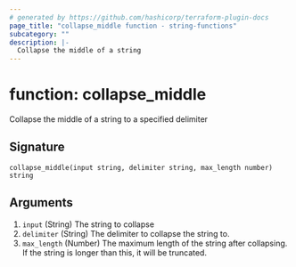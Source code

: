 ```yaml
---
# generated by https://github.com/hashicorp/terraform-plugin-docs
page_title: "collapse_middle function - string-functions"
subcategory: ""
description: |-
  Collapse the middle of a string
---
```


# function: collapse_middle

Collapse the middle of a string to a specified delimiter



## Signature

<!-- signature generated by tfplugindocs -->
```text
collapse_middle(input string, delimiter string, max_length number) string
```

## Arguments

<!-- arguments generated by tfplugindocs -->
1. `input` (String) The string to collapse
1. `delimiter` (String) The delimiter to collapse the string to.
1. `max_length` (Number) The maximum length of the string after collapsing. If the string is longer than this, it will be truncated.

